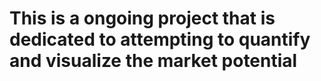 # This is a ongoing project that is dedicated to attempting to quantify and visualize the market potential



